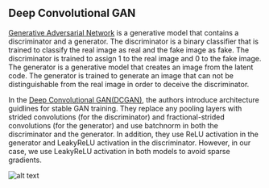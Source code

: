 ## Deep Convolutional GAN 
[Generative Adversarial Network](https://arxiv.org/abs/1406.2661) is a generative model that contains a discriminator and a generator. 
The discriminator is a binary classifier that is trained to classify the real image as real and the fake image as fake. 
The discriminator is trained to assign 1 to the real image and 0 to the fake image. 
The generator is a generative model that creates an image from the latent code. 
The generator is trained to generate an image that can not be distinguishable from the real image in order to deceive the discriminator.

In the [Deep Convolutional GAN(DCGAN)](https://arxiv.org/abs/1511.06434), the authors introduce architecture guidlines for stable GAN training. 
They replace any pooling layers with strided convolutions (for the discriminator) and fractional-strided convolutions (for the generator) 
and use batchnorm in both the discriminator and the generator. In addition, they use ReLU activation in the generator 
and LeakyReLU activation in the discriminator. However, in our case, we use LeakyReLU activation in both models to avoid sparse gradients.

![alt text](https://swarbrickjones.files.wordpress.com/2016/01/dcgan_auto_crop.png)
